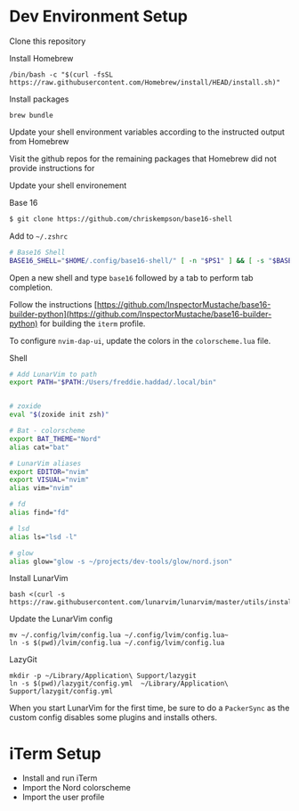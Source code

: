 # Dev Environment Setup

Clone this repository

Install Homebrew

```text
/bin/bash -c "$(curl -fsSL https://raw.githubusercontent.com/Homebrew/install/HEAD/install.sh)"
```

Install packages

```
brew bundle
```

Update your shell environment variables according to the instructed output from Homebrew

Visit the github repos for the remaining packages that Homebrew did not provide instructions for

Update your shell environement

Base 16

```zsh
$ git clone https://github.com/chriskempson/base16-shell
```

Add to `~/.zshrc`

```zsh
# Base16 Shell
BASE16_SHELL="$HOME/.config/base16-shell/" [ -n "$PS1" ] && [ -s "$BASE16_SHELL/profile_helper.sh" ] && eval "$("$BASE16_SHELL/profile_helper.sh")"
```

Open a new shell and type `base16` followed by a tab to perform tab completion.

Follow the instructions [https://github.com/InspectorMustache/base16-builder-python](https://github.com/InspectorMustache/base16-builder-python) for building the `iterm` profile.

To configure `nvim-dap-ui`, update the colors in the `colorscheme.lua` file.

Shell

```zsh
# Add LunarVim to path
export PATH="$PATH:/Users/freddie.haddad/.local/bin"


# zoxide
eval "$(zoxide init zsh)"

# Bat - colorscheme
export BAT_THEME="Nord"
alias cat="bat"

# LunarVim aliases
export EDITOR="nvim"
export VISUAL="nvim"
alias vim="nvim"

# fd
alias find="fd"

# lsd
alias ls="lsd -l"

# glow
alias glow="glow -s ~/projects/dev-tools/glow/nord.json"
```

Install LunarVim

```text
bash <(curl -s https://raw.githubusercontent.com/lunarvim/lunarvim/master/utils/installer/install.sh)
```

Update the LunarVim config

```
mv ~/.config/lvim/config.lua ~/.config/lvim/config.lua~
ln -s $(pwd)/lvim/config.lua ~/.config/lvim/config.lua
```

LazyGit

```
mkdir -p ~/Library/Application\ Support/lazygit
ln -s $(pwd)/lazygit/config.yml  ~/Library/Application\ Support/lazygit/config.yml
```

When you start LunarVim for the first time, be sure to do a `PackerSync` as the custom config disables some plugins and installs others.

# iTerm Setup

* Install and run iTerm
* Import the Nord colorscheme
* Import the user profile

